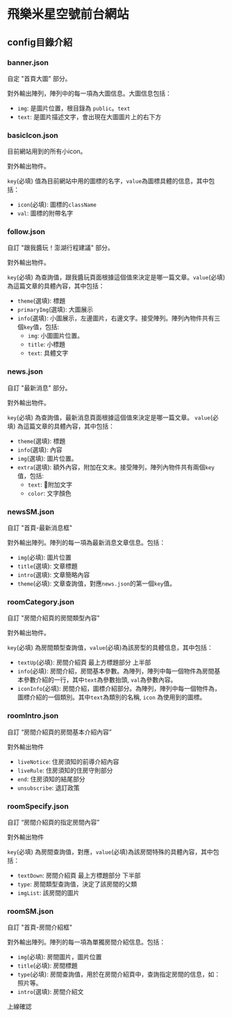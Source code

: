 # 飛樂米星空號前台網站

## config目錄介紹

### banner.json

自定 "首頁大圖" 部分。

對外輸出陣列，陣列中的每一項為大圖信息。大圖信息包括：
* `img`: 是圖片位置，根目錄為 `public`。`text`
* `text`: 是圖片描述文字，會出現在大圖圖片上的右下方

### basicIcon.json

目前網站用到的所有小icon。

對外輸出物件。

`key`(必填) 值為目前網站中用的圖標的名字，`value`為圖標具體的信息，其中包括：
* `icon`(必填): 圖標的`className`
* `val`: 圖標的附帶名字

### follow.json

自訂 "跟我醬玩！澎湖行程建議" 部分。

對外輸出物件。

`key`(必填) 為查詢值，跟我醬玩頁面根據這個值來決定是哪一篇文章。`value`(必填) 為這篇文章的具體內容，其中包括：
* `theme`(選填): 標題
* `primaryImg`(選填): 大圖展示
* `info`(選填): 小圖展示，左邊圖片，右邊文字。接受陣列。陣列內物件共有三個`key`值，包括:
  * `img`: 小圖圖片位置。
  * `title`: 小標題
  * `text`: 具體文字

### news.json

自訂 "最新消息" 部分。

對外輸出物件。

`key`(必填) 為查詢值，最新消息頁面根據這個值來決定是哪一篇文章。
`value`(必填) 為這篇文章的具體內容，其中包括：
* `theme`(選填): 標題
* `info`(選填): 內容
* `img`(選填): 圖片位置。
* `extra`(選填): 額外內容，附加在文末。接受陣列，陣列內物件共有兩個`key`值，包括:
  * `text`: 附加文字
  * `color`: 文字顏色

### newsSM.json

自訂 "首頁-最新消息框"

對外輸出陣列。陣列的每一項為最新消息文章信息。包括：
* `img`(必填): 圖片位置
* `title`(選填): 文章標題
* `intro`(選填): 文章簡略內容
* `theme`(必填): 文章查詢值，對應`news.json`的第一個`key`值。

### roomCategory.json

自訂 "房間介紹頁的房間類型內容"

對外輸出物件。

`key`(必填) 為房間類型查詢值，`value`(必填)為該房型的具體信息，其中包括：
* `textUp`(必填): 房間介紹頁 最上方標題部分 上半部
* `info`(必填): 房間介紹，房間基本參數。為陣列，陣列中每一個物件為房間基本參數介紹的一行，其中`text`為參數抬頭, `val`為參數內容。
* `iconInfo`(必填): 房間介紹，圖標介紹部分。為陣列，陣列中每一個物件為，圖標介紹的一個類別。其中`text`為類別的名稱, `icon` 為使用到的圖標。

### roomIntro.json

自訂 “房間介紹頁的房間基本介紹內容”

對外輸出物件

* `liveNotice`: 住房須知的前導介紹內容
* `liveRule`: 住房須知的住房守則部分
* `end`: 住房須知的結尾部分
* `unsubscribe`: 退訂政策

### roomSpecify.json

自訂 “房間介紹頁的指定房間內容”

對外輸出物件

`key`(必填) 為房間查詢值，對應，`value`(必填)為該房間特殊的具體內容，其中包括：
* `textDown`: 房間介紹頁 最上方標題部分 下半部
* `type`: 房間類型查詢值，決定了該房間的父類
* `imgList`: 該房間的圖片

### roomSM.json

自訂 "首頁-房間介紹框"

對外輸出陣列。陣列的每一項為單獨房間介紹信息。包括：
* `img`(必填): 房間圖片，圖片位置
* `title`(必填): 房間標題
* `type`(必填): 房間查詢值，用於在房間介紹頁中，查詢指定房間的信息，如：照片等。
* `intro`(選填): 房間介紹文


上線確認
